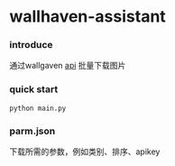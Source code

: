# wallhaven-assistant
### introduce
通过wallgaven [api](https://wallhaven.cc/help/api) 批量下载图片
### quick start
```
python main.py
```
### parm.json
下载所需的参数，例如类别、排序、apikey 